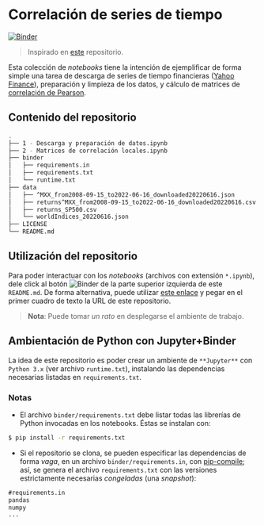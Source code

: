 # Correlación de series de tiempo

[![Binder](https://mybinder.org/badge_logo.svg)](https://mybinder.org/v2/gh/mijailo/timeSeriesCorrelations/HEAD)
> Inspirado en [este](http://mybinder.org/v2/gh/binder-examples/requirements/master) repositorio. 

Esta colección de _notebooks_ tiene la intención de ejemplificar de forma simple una tarea de descarga de series de tiempo financieras ([Yahoo Finance](https://finance.yahoo.com/)), preparación y limpieza de los datos, y cálculo de matrices de [correlación de Pearson](https://en.wikipedia.org/wiki/Pearson_correlation_coefficient).

## Contenido del repositorio

```sh
.
├── 1 - Descarga y preparación de datos.ipynb
├── 2 - Matrices de correlación locales.ipynb
├── binder
│   ├── requirements.in
│   ├── requirements.txt
│   └── runtime.txt
├── data
│   ├── ^MXX_from2008-09-15_to2022-06-16_downloaded20220616.json
│   ├── returns^MXX_from2008-09-15_to2022-06-16_downloaded20220616.csv
│   ├── returns_SP500.csv
│   └── worldIndices_20220616.json
├── LICENSE
└── README.md
```

## Utilización del repositorio

Para poder interactuar con los _notebooks_ (archivos con extensión `*.ipynb`), dele click al botón ![Binder](https://mybinder.org/badge_logo.svg) de la parte superior izquierda de este `README.md`. De forma alternativa, puede utilizar [este enlace](https://mybinder.org/) y pegar en el primer cuadro de texto la URL de este repositorio.

> **Nota**: Puede tomar _un rato_ en desplegarse el ambiente de trabajo.

## Ambientación de Python con Jupyter+Binder

La idea de este repositorio es poder crear un ambiente de `**Jupyter**` con `Python 3.x` (ver archivo `runtime.txt`), instalando las dependencias necesarias listadas en `requirements.txt`.

### Notas

* El archivo `binder/requirements.txt` debe listar todas las librerías de Python invocadas en los notebooks. Éstas se instalan con:
```bash
$ pip install -r requirements.txt
```
* Si el repositorio se clona, se pueden especificar las dependencias de forma _vaga_, en un archivo `binder/requirements.in`, con [pip-compile](https://github.com/jazzband/pip-tools/); así, se genera el archivo `requirements.txt` con las versiones estrictamente necesarias _congeladas_ (una _snapshot_):
```txt
#requirements.in
pandas
numpy
...
```